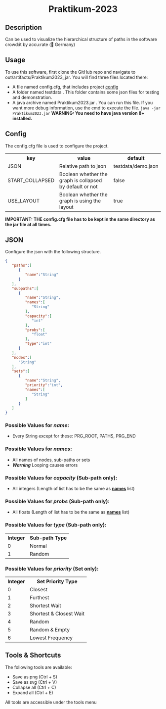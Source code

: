 # <center>Praktikum-2023</center>

## Description
Can be used to visualize the hierarchical structure of paths in the software crowd:it by accu:rate (📍 Germany)

## Usage
To use this software, first clone the GitHub repo and navigate to out/artifacts/Praktikum2023_jar. You will find three files located there:
* A file named config.cfg, that includes project [config](#config)
* A folder named testdata . This folder contains some json files for testing and demonstration.
* A java archive named Praktikum2023.jar . You can run this file. If you want more debug information, use the cmd to execute the file.
  ```java -jar Praktikum2023.jar``` **WARNING: You need to have java version 8+ installed.**

## Config
The config.cfg file is used to configure the project.
<table>
    <tr>
        <th>key</th>
        <th>value</th>
        <th>default</th>
    </tr>
    <tr>
        <td>JSON</td>
        <td>Relative path to json</td>
        <td>testdata/demo.json</td>
    </tr>
    <tr>
        <td>START_COLLAPSED</td>
        <td>Boolean whether the graph is collapsed by default or not</td>
        <td>false</td>
    </tr>
  <tr>
        <td>USE_LAYOUT</td>
        <td>Boolean whether the graph is using the layout</td>
        <td>true</td>
    </tr>
</table>

**IMPORTANT: THE config.cfg file has to be kept in the same directory as the jar file at all times.**

## JSON
Configure the json with the following structure.

```json
{
   "paths":[
      {
         "name":"String"
      }
   ],
   "subpaths":[
      {
         "name":"String",
         "names":[
            "String"
         ],
         "capacity":[
            "int"
         ],
         "probs":[
            "float"
         ],
         "type":"int"
      }
   ],
   "nodes":[
      "String"
   ],
   "sets":[
      {
         "name":"String",
         "priority":"int",
         "names":[
            "String"
         ]
      }
   ]
}
```

### Possible Values for *name*:
* Every String except for these: PRG_ROOT, PATHS, PRG_END

### <a name="names-section"></a>Possible Values for *names*:
* All names of nodes, sub-paths or sets
* _**Warning**_ Looping causes errors

### Possible Values for *capacity* (Sub-path only):
* All integers (Length of list has to be the same as **[names](#names-section)** list)

### Possible Values for *probs* (Sub-path only):
* All floats (Length of list has to be the same as **[names](#names-section)** list)

### Possible Values for *type* (Sub-path only):
<table>
  <tr>
    <th>Integer</th>
    <th>Sub-path Type</th>
  </tr>
  <tr>
    <td>0</td>
    <td>Normal</td>
  </tr>
  <tr>
    <td>1</td>
    <td>Random</td>
  </tr>
</table>

### Possible Values for *priority* (Set only):
<table>
  <tr>
    <th>Integer</th>
    <th>Set Priority Type</th>
  </tr>
  <tr>
    <td>0</td>
    <td>Closest</td>
  </tr>
  <tr>
    <td>1</td>
    <td>Furthest</td>
  </tr>
  <tr>
    <td>2</td>
    <td>Shortest Wait</td>
  </tr>
  <tr>
    <td>3</td>
    <td>Shortest & Closest Wait</td>
  </tr>
  <tr>
    <td>4</td>
    <td>Random</td>
  </tr>
  <tr>
    <td>5</td>
    <td>Random & Empty</td>
  </tr>
  <tr>
    <td>6</td>
    <td>Lowest Frequency</td>
  </tr>
</table>

## Tools & Shortcuts

The following tools are available:
* Save as png (Ctrl + S)
* Save as svg (Ctrl + V)
* Collapse all (Ctrl + C)
* Expand all (Ctrl + E)

All tools are accessible under the tools menu
